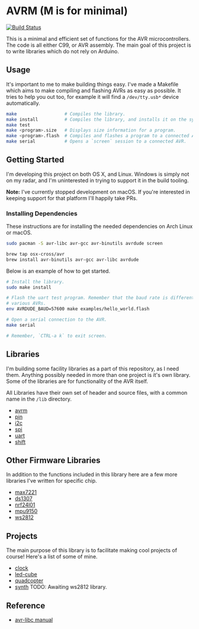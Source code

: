 # AVRM (M is for minimal)

[![Build Status](https://travis-ci.org/nixpulvis/avrm.svg?branch=master)](https://travis-ci.org/nixpulvis/avrm)

This is a minimal and efficient set of functions for the AVR microcontrollers. The code is all either C99, or AVR assembly. The main goal of this project is to write libraries which do not rely on Arduino.

## Usage

It's important to me to make building things easy. I've made a Makefile which aims to make compiling and flashing AVRs as easy as possible. It tries to help you out too, for example it will find a `/dev/tty.usb*` device automatically.

```sh
make                  # Compiles the library.
make install          # Compiles the library, and installs it on the system.
make test
make <program>.size   # Displays size information for a program.
make <program>.flash  # Compiles and flashes a program to a connected AVR.
make serial           # Opens a `screen` session to a connected AVR.
```

## Getting Started

I'm developing this project on both OS X, and Linux. Windows is simply not on my radar, and I'm uninterested in trying to support it in the build tooling.

**Note:** I've currently stopped development on macOS. If you're interested in keeping support for that platform I'll happily take PRs.

### Installing Dependencies

These instructions are for installing the needed dependencies on Arch Linux or macOS.

```sh
sudo pacman -S avr-libc avr-gcc avr-binutils avrdude screen
```

```sh
brew tap osx-cross/avr
brew install avr-binutils avr-gcc avr-libc avrdude
```

Below is an example of how to get started.

```sh
# Install the library.
sudo make install

# Flash the uart test program. Remember that the baud rate is different for
# various AVRs.
env AVRDUDE_BAUD=57600 make examples/hello_world.flash

# Open a serial connection to the AVR.
make serial

# Remember, `CTRL-a k` to exit screen.
```

## Libraries

I'm building some facility libraries as a part of this repository, as I need them. Anything possibly needed in more than one project is it's own library. Some of the libraries are for functionality of the AVR itself.

All Libraries have their own set of header and source files, with a common name in the `/lib` directory.

- [avrm](https://github.com/nixpulvis/avrm/blob/master/lib/avrm.h)
- [pin](https://github.com/nixpulvis/avrm/blob/master/lib/avrm/pin.h)
- [i2c](https://github.com/nixpulvis/avrm/blob/master/lib/avrm/i2c.h)
- [spi](https://github.com/nixpulvis/avrm/blob/master/lib/avrm/spi.h)
- [uart](https://github.com/nixpulvis/avrm/blob/master/lib/avrm/uart.h)
- [shift](https://github.com/nixpulvis/avrm/blob/master/lib/avrm/shift.h)

## Other Firmware Libraries

In addition to the functions included in this library here are a few more libraries I've written for specific chip.

- [max7221](https://github.com/nixpulvis/max7221)
- [ds1307](https://github.com/nixpulvis/ds1307)
- [nrf24l01](https://github.com/nixpulvis/nrf24l01)
- [mpu9150](https://github.com/nixpulvis/mpu9150)
- [ws2812](https://github.com/nixpulvis/ws2812)

## Projects

The main purpose of this library is to facilitate making cool projects of course! Here's a list of some of mine.

- [clock](https://github.com/nixpulvis/clock)
- [led-cube](https://github.com/nixpulvis/led-cube)
- [quadcopter](https://github.com/nixpulvis/led-cube)
- [synth](https://github.com/nixpulvis/synth) TODO: Awaiting ws2812 library.

## Reference

- [avr-libc manual](http://www.nongnu.org/avr-libc/user-manual/pages.html)

